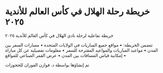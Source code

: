 # خريطة رحلة الهلال في كأس العالم للأندية ٢٠٢٥

خريطة تفاعلية لرحلة نادي الهلال في كأس العالم للأندية ٢٠٢٥

تتضمن الخريطة:
• مواقع جميع المباريات في الولايات المتحدة
• مسارات السفر بين المدن
• مواعيد المباريات والمواعيد المقترحة للسفر
• معلومات تفصيلية عن كل مباراة
• إمكانية قياس المسافات بين المدن
• عرض القمر الصناعي للمواقع

تم إنشاؤها بواسطة د. فوازن الفوزان للحجوزات 